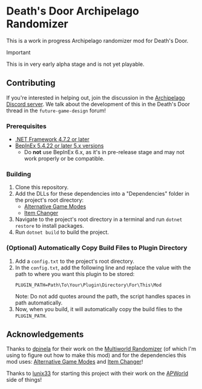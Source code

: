 # Death's Door Archipelago Randomizer

This is a work in progress Archipelago randomizer mod for Death's Door.

> [!IMPORTANT]
> This is in very early alpha stage and is not yet playable.

## Contributing

If you're interested in helping out, join the discussion in the [Archipelago Discord server](https://discord.com/invite/8Z65BR2).
We talk about the development of this in the Death's Door thread in the `future-game-design` forum!

### Prerequisites
- [.NET Framework 4.7.2 or later](https://dotnet.microsoft.com/en-us/download/dotnet-framework)
- [BepInEx 5.4.22 or later 5.x versions](https://github.com/bepinex/bepinex/releases/latest)
  - Do **not** use BepInEx 6.x, as it's in pre-release stage and may not work properly or be compatible.

### Building
1. Clone this repository.
1. Add the DLLs for these dependencies into a "Dependencies" folder in the project's root directory:
    - [Alternative Game Modes](https://github.com/dpinela/DeathsDoor.AlternativeGameModes)
    - [Item Changer](https://github.com/dpinela/DeathsDoor.ItemChanger)
1. Navigate to the project's root directory in a terminal and run `dotnet restore` to install packages.
1. Run `dotnet build` to build the project.

### (Optional) Automatically Copy Build Files to Plugin Directory
1. Add a `config.txt` to the project's root directory.
1. In the `config.txt`, add the following line and replace the value with the path to where you want this plugin to be stored:
    ```plaintext
    PLUGIN_PATH=Path\To\Your\Plugin\Directory\For\This\Mod
    ```
    Note: Do not add quotes around the path, the script handles spaces in path automatically.
1. Now, when you build, it will automatically copy the build files to the `PLUGIN_PATH`.

## Acknowledgements

Thanks to [dpinela](https://github.com/dpinela) for their work on the
[Multiworld Randomizer](https://github.com/dpinela/DeathsDoor.Randomizer)
(of which I'm using to figure out how to make this mod) and for the dependencies this mod uses:
[Alternative Game Modes](https://github.com/dpinela/DeathsDoor.AlternativeGameModes) and
[Item Changer](https://github.com/dpinela/DeathsDoor.ItemChanger)!

Thanks to [lunix33](https://github.com/lunix33) for starting this project with their work on the
[APWorld](https://github.com/lunix33/Archipelago_DeathsDoor/tree/deaths-door/worlds/deaths_door) side of things!